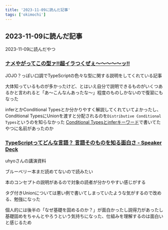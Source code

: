 ```yaml
---
title: '2023-11-09に読んだ記事'
tags: ['okimochi']
---
```


## 2023-11-09に読んだ記事

2023-11-09に読んだやつ

### [ナメやがってこの型ァ\!\!超イラつくぜぇ～～～～～ッ\!\!](https://zenn.dev/yamadadayo123/articles/bf24f86d806528)

JOJO？っぽい口調でTypeScriptの色々な型に関する説明をしてくれている記事

大体知っているものが多かったけど、とはいえ自分で説明できるものがいくつあるかと言われると「あ〜こんなんあったな〜」程度のものしかないので復習にもなった

inferとかConditional Typesとか分かりやすく解説してくれていてよかったし、Conditional TypesにUnionを渡すと分配されるのを`Distributive Conditional Types`というのを知らなかった
[Conditional Typesとinferキーワード](/posts/2021-11-10)で書いてたやつに名前があったのか

### [TypeScriptってどんな言語？ 言語そのものを知る面白さ \- Speaker Deck](https://speakerdeck.com/uhyo/typescripttutedonnayan-yu-yan-yu-sonomonowozhi-rumian-bai-sa)

uhyoさんの講演資料

ブルーベリー本まだ読めてないので読みたい

本のコンセプトの説明があるので対象の読者が分かりやすい感じがする

タグ付きUnionについては悪い例で書いてしまっていたような気がするので改める、勉強になった

個人的には後半の「なぜ基礎を固めるのか？」が面白かったし説得力があったし基礎固めをちゃんとやろうという気持ちになった、仕組みを理解するのは面白いと感じるため
